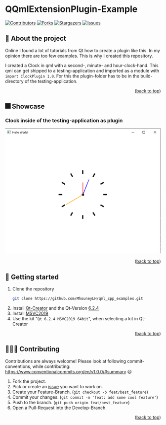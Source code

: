 <a name="readme_top"></a>

# QQmlExtensionPlugin-Example
[![Contributors][contributors_shield]][contributors_url]
[![Forks][forks_shield]][forks_url]
[![Stargazers][stars_shield]][stars_url]
[![Issues][issues_shield]][issues_url]
<br>

## 📑 About the project
Online I found a lot of tutorials from Qt how to create a plugin like this. In my opinion there are too few examples. This is why I created this repository.

I created a Clock in qml with a second-, minute- and hour-clock-hand. This qml can get shipped to a testing-application and imported as a module with `import ClockPlugin 1.0`. For this the plugin-folder has to be in the build-directory of the testing-application.
<p align="right">(<a href="#readme_top">back to top</a>)</p>

## 🎆 Showcase
### Clock inside of the testing-application as plugin
![](./assets/clock_in_testing_application.png)
<p align="right">(<a href="#readme_top">back to top</a>)</p>

## 🔢 Getting started
1. Clone the repository
   ```sh
   git clone https://github.com/MhouneyLH/qml_cpp_examples.git
   ```
2. Install [Qt-Creator](https://www.qt.io/offline-installers) and the Qt-Version [6.2.4](https://www.qt.io/offline-installers)
3. Install [MSVC2019](https://visualstudio.microsoft.com/de/downloads/)
4. Use the kit "`Qt 6.2.4 MSVC2019 64bit`", when selecting a kit in Qt-Creator
<p align="right">(<a href="#readme_top">back to top</a>)</p>

## 👨🏻‍💼 Contributing
Contributions are always welcome! Please look at following commit-conventions, while contributing: https://www.conventionalcommits.org/en/v1.0.0/#summary 😃

1. Fork the project.
2. Pick or create an [issue](https://github.com/MhouneyLH/qml_cpp_examples/issues) you want to work on.
2. Create your Feature-Branch. (`git checkout -b feat/best_feature`)
3. Commit your changes. (`git commit -m 'feat: add some cool feature'`)
4. Push to the branch. (`git push origin feat/best_feature`)
5. Open a Pull-Request into the Develop-Branch.
<p align="right">(<a href="#readme_top">back to top</a>)</p>

<!-- Links and Images -->
[contributors_shield]: https://img.shields.io/github/contributors/MhouneyLH/qml_cpp_examples.svg?style=for-the-badge
[contributors_url]: https://github.com/MhouneyLH/qml_cpp_examples/graphs/contributors
[forks_shield]: https://img.shields.io/github/forks/MhouneyLH/qml_cpp_examples.svg?style=for-the-badge
[forks_url]: https://github.com/MhouneyLH/qml_cpp_examples/network/members
[stars_shield]: https://img.shields.io/github/stars/MhouneyLH/qml_cpp_examples.svg?style=for-the-badge
[stars_url]: https://github.com/MhouneyLH/qml_cpp_examples/stargazers
[issues_shield]: https://img.shields.io/github/issues/MhouneyLH/qml_cpp_examples.svg?style=for-the-badge
[issues_url]: https://github.com/MhouneyLH/qml_cpp_examples/issues